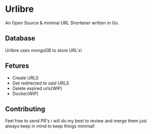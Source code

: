 # Urlibre
An Open Source & minimal URL Shortener written in Go.

## Database
Urlibre uses mongoDB to store URL's!

## Fetures
 - Create URLS
 - Get redirected to said URLS
 - Delete expired urls(WIP)
 - Docker(WIP)

## Contributing
Feel free to send PR's i will do my best to review and merge them
just always keep in mind to keep things minimal!
